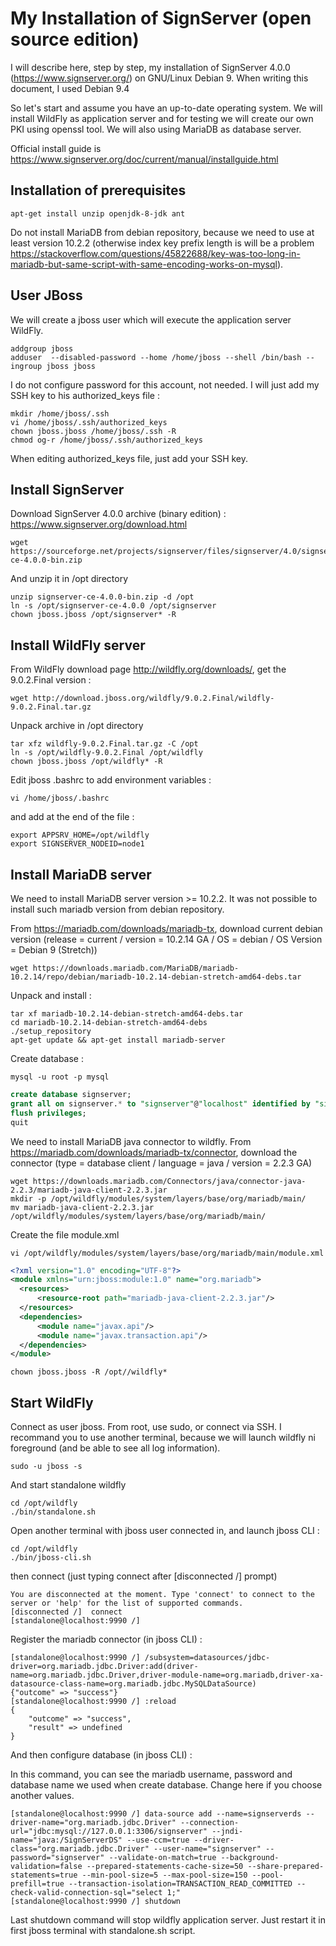 # My Installation of SignServer (open source edition)

I will describe here, step by step, my installation of SignServer 4.0.0 (https://www.signserver.org/) on GNU/Linux Debian 9. When writing this document, I used Debian 9.4

So let's start and assume you have an up-to-date operating system. We will install WildFly as application server and for testing we will create our own PKI using openssl tool. We will also using MariaDB as database server.

Official install guide is https://www.signserver.org/doc/current/manual/installguide.html


## Installation of prerequisites

```shell
apt-get install unzip openjdk-8-jdk ant
```
Do not install MariaDB from debian repository, because we need to use at least version 10.2.2 (otherwise index key prefix length is will be a problem https://stackoverflow.com/questions/45822688/key-was-too-long-in-mariadb-but-same-script-with-same-encoding-works-on-mysql).

## User JBoss

We will create a jboss user which will execute the application server WildFly.

```shell
addgroup jboss
adduser  --disabled-password --home /home/jboss --shell /bin/bash --ingroup jboss jboss
``` 

I do not configure password for this account, not needed. I will just add my SSH key to his authorized_keys file :

```shell
mkdir /home/jboss/.ssh
vi /home/jboss/.ssh/authorized_keys
chown jboss.jboss /home/jboss/.ssh -R
chmod og-r /home/jboss/.ssh/authorized_keys 
```

When editing authorized_keys file, just add your SSH key.


## Install SignServer

Download SignServer 4.0.0 archive (binary edition) : https://www.signserver.org/download.html

```shell
wget https://sourceforge.net/projects/signserver/files/signserver/4.0/signserver-ce-4.0.0-bin.zip
```

And unzip it in /opt directory

```shell
unzip signserver-ce-4.0.0-bin.zip -d /opt
ln -s /opt/signserver-ce-4.0.0 /opt/signserver
chown jboss.jboss /opt/signserver* -R
```

## Install WildFly server

From WildFly download page http://wildfly.org/downloads/, get the 9.0.2.Final version :

```shell
wget http://download.jboss.org/wildfly/9.0.2.Final/wildfly-9.0.2.Final.tar.gz
```

Unpack archive in /opt directory

```shell
tar xfz wildfly-9.0.2.Final.tar.gz -C /opt
ln -s /opt/wildfly-9.0.2.Final /opt/wildfly
chown jboss.jboss /opt/wildfly* -R
```

Edit jboss .bashrc to add environment variables :

```shell
vi /home/jboss/.bashrc
```

and add at the end of the file :

```
export APPSRV_HOME=/opt/wildfly
export SIGNSERVER_NODEID=node1
```


## Install MariaDB server

We need to install MariaDB server version >= 10.2.2. It was not possible to install such mariadb version from debian repository. 

From https://mariadb.com/downloads/mariadb-tx, download current debian version (release = current / version = 10.2.14 GA / OS = debian / OS Version = Debian 9 (Stretch))

```shell
wget https://downloads.mariadb.com/MariaDB/mariadb-10.2.14/repo/debian/mariadb-10.2.14-debian-stretch-amd64-debs.tar
```

Unpack and install :

```shell
tar xf mariadb-10.2.14-debian-stretch-amd64-debs.tar
cd mariadb-10.2.14-debian-stretch-amd64-debs
./setup_repository
apt-get update && apt-get install mariadb-server
```

Create database :

```shell
mysql -u root -p mysql
```

```sql
create database signserver;
grant all on signserver.* to "signserver"@"localhost" identified by "signserver";
flush privileges;
quit
```

We need to install MariaDB java connector to wildfly. From https://mariadb.com/downloads/mariadb-tx/connector, download the connector (type = database client / language = java / version = 2.2.3 GA)

```shell
wget https://downloads.mariadb.com/Connectors/java/connector-java-2.2.3/mariadb-java-client-2.2.3.jar
mkdir -p /opt/wildfly/modules/system/layers/base/org/mariadb/main/
mv mariadb-java-client-2.2.3.jar /opt/wildfly/modules/system/layers/base/org/mariadb/main/
```

Create the file module.xml 

```shell
vi /opt/wildfly/modules/system/layers/base/org/mariadb/main/module.xml
```

```xml
<?xml version="1.0" encoding="UTF-8"?>
<module xmlns="urn:jboss:module:1.0" name="org.mariadb">
  <resources>
      <resource-root path="mariadb-java-client-2.2.3.jar"/>
  </resources>
  <dependencies>
      <module name="javax.api"/>
      <module name="javax.transaction.api"/>
  </dependencies>
</module>
```

```shell
chown jboss.jboss -R /opt//wildfly*
``` 

## Start WildFly

Connect as user jboss. From root, use sudo, or connect via SSH. I recommand you to use another terminal, because we will launch wildfly ni foreground (and be able to see all log information).

```shell
sudo -u jboss -s
```

And start standalone wildfly 
```shell
cd /opt/wildfly
./bin/standalone.sh
```

Open another terminal with jboss user connected in, and launch jboss CLI :

```shell
cd /opt/wildfly
./bin/jboss-cli.sh
```

then connect (just typing connect after [disconnected /] prompt)

```
You are disconnected at the moment. Type 'connect' to connect to the server or 'help' for the list of supported commands.
[disconnected /]  connect
[standalone@localhost:9990 /] 
```

Register the mariadb connector (in jboss CLI) :

```
[standalone@localhost:9990 /] /subsystem=datasources/jdbc-driver=org.mariadb.jdbc.Driver:add(driver-name=org.mariadb.jdbc.Driver,driver-module-name=org.mariadb,driver-xa-datasource-class-name=org.mariadb.jdbc.MySQLDataSource)
{"outcome" => "success"}
[standalone@localhost:9990 /] :reload
{
    "outcome" => "success",
    "result" => undefined
}
```

And then configure database  (in jboss CLI) :

In this command, you can see the mariadb username, password and database name we used when create database. Change here if you choose another values.

```
[standalone@localhost:9990 /] data-source add --name=signserverds --driver-name="org.mariadb.jdbc.Driver" --connection-url="jdbc:mysql://127.0.0.1:3306/signserver" --jndi-name="java:/SignServerDS" --use-ccm=true --driver-class="org.mariadb.jdbc.Driver" --user-name="signserver" --password="signserver" --validate-on-match=true --background-validation=false --prepared-statements-cache-size=50 --share-prepared-statements=true --min-pool-size=5 --max-pool-size=150 --pool-prefill=true --transaction-isolation=TRANSACTION_READ_COMMITTED --check-valid-connection-sql="select 1;"
[standalone@localhost:9990 /] shutdown
```

Last shutdown command will stop wildfly application server. Just restart it in first jboss terminal with standalone.sh script.



